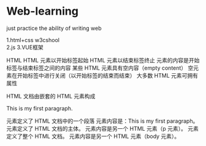 # Web-learning
just practice the ability of writing web


1.html+css w3cshool  
2.js
3.VUE框架


HTML
HTML 元素以开始标签起始
HTML 元素以结束标签终止
元素的内容是开始标签与结束标签之间的内容
某些 HTML 元素具有空内容（empty content）
空元素在开始标签中进行关闭（以开始标签的结束而结束）
大多数 HTML 元素可拥有属性

HTML 文档由嵌套的 HTML 元素构成
<html>

<body>
<p>This is my first paragraph.</p>
</body>

</html>

<p> 元素定义了 HTML 文档中的一个段落
元素内容是：This is my first paragraph。
<body> 元素定义了 HTML 文档的主体。
元素内容是另一个 HTML 元素（p 元素）。
<html> 元素定义了整个 HTML 文档。
元素内容是另一个 HTML 元素（body 元素）。
